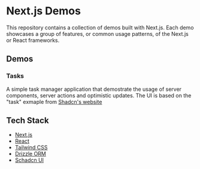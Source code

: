 # Next.js Demos

This repository contains a collection of demos built with Next.js. Each demo showcases a group of features, or common usage patterns, of the Next.js or React frameworks.

## Demos

### Tasks

A simple task manager application that demostrate the usage of server components, server actions and optimistic updates. The UI is based on the "task" exmaple from [Shadcn's website](https://ui.shadcn.com/examples/tasks)

## Tech Stack

- [Next.js](https://nextjs.org)
- [React](https://reactjs.org)
- [Tailwind CSS](https://tailwindcss.com)
- [Drizzle ORM](https://orm.drizzle.team)
- [Schadcn UI](https://ui.shadcn.com)
